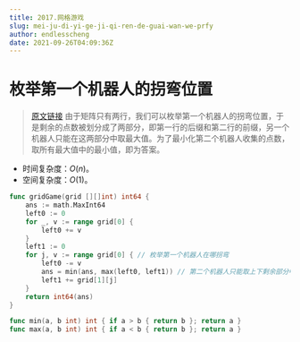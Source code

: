 ```yaml
---
title: 2017.网格游戏
slug: mei-ju-di-yi-ge-ji-qi-ren-de-guai-wan-we-prfy
author: endlesscheng
date: 2021-09-26T04:09:36Z
---
```

# 枚举第一个机器人的拐弯位置
 
> [原文链接](https://leetcode.cn/problems/grid-game/solution/mei-ju-di-yi-ge-ji-qi-ren-de-guai-wan-we-prfy)
由于矩阵只有两行，我们可以枚举第一个机器人的拐弯位置，于是剩余的点数被划分成了两部分，即第一行的后缀和第二行的前缀，另一个机器人只能在这两部分中取最大值。为了最小化第二个机器人收集的点数，取所有最大值中的最小值，即为答案。

- 时间复杂度：$O(n)$。
- 空间复杂度：$O(1)$。

```go
func gridGame(grid [][]int) int64 {
	ans := math.MaxInt64
	left0 := 0
	for _, v := range grid[0] {
		left0 += v
	}
	left1 := 0
	for j, v := range grid[0] { // 枚举第一个机器人在哪拐弯
		left0 -= v
		ans = min(ans, max(left0, left1)) // 第二个机器人只能取上下剩余部分中的最大值
		left1 += grid[1][j]
	}
	return int64(ans)
}

func min(a, b int) int { if a > b { return b }; return a }
func max(a, b int) int { if a < b { return b }; return a }
```
